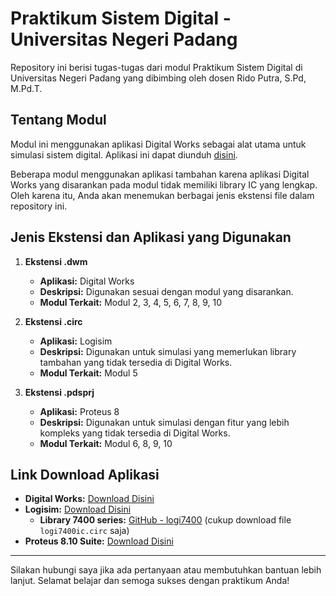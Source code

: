 # Praktikum Sistem Digital - Universitas Negeri Padang

Repository ini berisi tugas-tugas dari modul Praktikum Sistem Digital di Universitas Negeri Padang yang dibimbing oleh dosen Rido Putra, S.Pd, M.Pd.T.

## Tentang Modul

Modul ini menggunakan aplikasi Digital Works sebagai alat utama untuk simulasi sistem digital. Aplikasi ini dapat diunduh [disini](https://www.mecanique.co.uk/shop/index.php?route=product/category&path=89
).

Beberapa modul menggunakan aplikasi tambahan karena aplikasi Digital Works yang disarankan pada modul tidak memiliki library IC yang lengkap. Oleh karena itu, Anda akan menemukan berbagai jenis ekstensi file dalam repository ini.

## Jenis Ekstensi dan Aplikasi yang Digunakan

1. **Ekstensi .dwm**
   - **Aplikasi:** Digital Works
   - **Deskripsi:** Digunakan sesuai dengan modul yang disarankan.
   - **Modul Terkait:** Modul 2, 3, 4, 5, 6, 7, 8, 9, 10

2. **Ekstensi .circ**
   - **Aplikasi:** Logisim
   - **Deskripsi:** Digunakan untuk simulasi yang memerlukan library tambahan yang tidak tersedia di Digital Works.
   - **Modul Terkait:** Modul 5

3. **Ekstensi .pdsprj**
   - **Aplikasi:** Proteus 8
   - **Deskripsi:** Digunakan untuk simulasi dengan fitur yang lebih kompleks yang tidak tersedia di Digital Works.
   - **Modul Terkait:** Modul 6, 8, 9, 10

## Link Download Aplikasi

- **Digital Works:** [Download Disini](https://www.mecanique.co.uk/shop/index.php?route=product/category&path=89)
- **Logisim:** [Download Disini](https://sourceforge.net/projects/circuit/)
  - **Library 7400 series:** [GitHub - logi7400](https://github.com/r0the/logi7400) (cukup download file `logi7400ic.circ` saja)
- **Proteus 8.10 Suite:** [Download Disini](https://www.labcenter.com/)

---

Silakan hubungi saya jika ada pertanyaan atau membutuhkan bantuan lebih lanjut. Selamat belajar dan semoga sukses dengan praktikum Anda!
